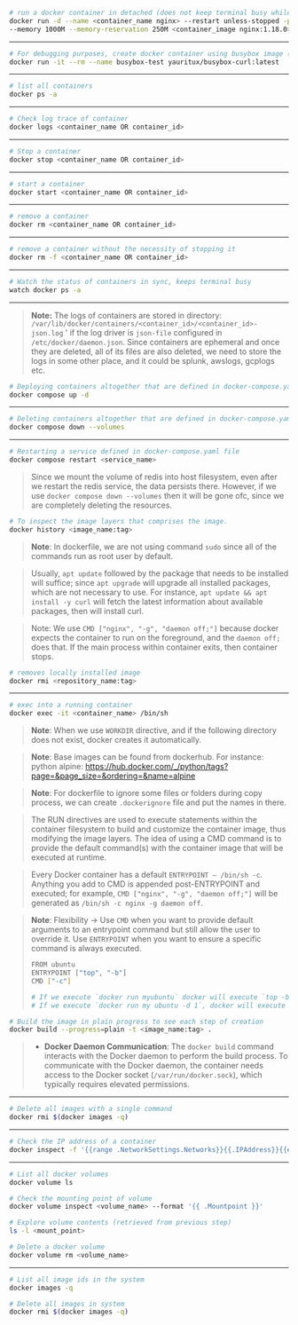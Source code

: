 ```bash
# run a docker container in detached (does not keep terminal busy while running) mode, always restart automatically when it is not stopped manually, forward host port 80 to container's port 80, set memory usage limit to 1000M, allocate minimum of 250M (but it can ask for less memory, and that's ok, however the upper limit is 1000M), from image 'nginx:1.18.0'
docker run -d --name <container_name nginx> --restart unless-stopped -p 80:80 \
--memory 1000M --memory-reservation 250M <container_image nginx:1.18.0>`
``` 
---
```bash
# For debugging purposes, create docker container using busybox image (bare minimum OS, and plus contains curl) interactively (go inside of the container after the creation completes), and after we exit from the shell, completely remove the container.
docker run -it --rm --name busybox-test yauritux/busybox-curl:latest
``` 
---
```bash
# list all containers
docker ps -a
``` 
---
```bash
# Check log trace of container
docker logs <container_name OR container_id>
``` 
---
```bash
# Stop a container
docker stop <container_name OR container_id>
``` 
---
```bash
# start a container
docker start <container_name OR container_id>
````
---
```bash
# remove a container
docker rm <container_name OR container_id>
```
---

```bash
# remove a container without the necessity of stopping it
docker rm -f <container_name OR container_id>
``` 
---
```bash
# Watch the status of containers in sync, keeps terminal busy
watch docker ps -a
``` 
---

> **Note:** The logs of containers are stored in directory: `/var/lib/docker/containers/<container_id>/<container_id>-json.log` ' if the log driver is `json-file` configured in `/etc/docker/daemon.json`. Since containers are ephemeral and once they are deleted, all of its files are also deleted, we need to store the logs in some other place, and it could be splunk, awslogs, gcplogs etc.

```bash
# Deploying containers altogether that are defined in docker-compose.yaml file
docker compose up -d
``` 
---
```bash
# Deleting containers altogether that are defined in docker-compose.yaml file, containing the volumes mounted
docker compose down --volumes
```
---
```bash
# Restarting a service defined in docker-compose.yaml file
docker compose restart <service_name>
``` 

> Since we mount the volume of redis into host filesystem, even after we restart the redis service, the data persists there. However, if we use `docker compose down --volumes` then it will be gone ofc, since we are completely deleting the resources.
> 

```bash
# To inspect the image layers that comprises the image.
docker history <image_name:tag>
``` 

> 
> **Note**: In dockerfile, we are not using command `sudo` since all of the commands run as root user by default. 
> 

> Usually, `apt update` followed by the package that needs to be installed will suffice; since `apt upgrade` will upgrade all installed packages, which are not necessary to use. For instance, `apt update && apt install -y curl` will fetch the latest information about available packages, then will install curl.
> 

> Note: We use `CMD ["nginx", "-g", "daemon off;"]` because docker expects the container to run on the foreground, and the  `daemon off;` does that. If the main process within container exits, then container stops. 
> 

```bash
# removes locally installed image
docker rmi <repository_name:tag>
``` 
---
```bash
# exec into a running container
docker exec -it <container_name> /bin/sh
``` 

> 
> **Note**: When we use `WORKDIR` directive, and if the following directory does not exist, docker creates it automatically.
> 

> **Note**: Base images can be found from dockerhub. For instance:
> 	 python alpine: https://hub.docker.com/_/python/tags?page=&page_size=&ordering=&name=alpine

> **Note**: For dockerfile to ignore some files or folders during copy process, we can create `.dockerignore` file and put the names in there.

> The RUN directives are used to execute statements within the container filesystem to build and customize the container image, thus modifying the image layers. The idea of using a CMD command is to provide the default command(s) with the container image that will be executed at runtime.

> Every Docker container has a default `ENTRYPOINT – /bin/sh -c`. Anything you add to CMD is appended post-ENTRYPOINT and executed; for example, `CMD ["nginx", "-g", "daemon off;"]` will be generated as `/bin/sh -c nginx -g daemon off`. 

> **Note**: Flexibility -> Use `CMD` when you want to provide default arguments to an entrypoint command but still allow the user to override it. Use `ENTRYPOINT` when you want to ensure a specific command is always executed. 
> ```bash
> FROM ubuntu
> ENTRYPOINT ["top", "-b"]
> CMD ["-c"]
> 
> # If we execute `docker run myubuntu` docker will execute `top -b -c`
> # If we execute `docker run my ubuntu -d 1`, docker will execute 'top -b -d 1'
> ```
> 

```bash
# Build the image in plain progress to see each step of creation
docker build --progress=plain -t <image_name:tag> .
```

> * **Docker Daemon Communication**: The `docker build` command interacts with the Docker daemon to perform the build process. To communicate with the Docker daemon, the container needs access to the Docker socket (`/var/run/docker.sock`), which typically requires elevated permissions.

---
```bash
# Delete all images with a single command
docker rmi $(docker images -q)
```
---
```bash
# Check the IP address of a container
docker inspect -f '{{range .NetworkSettings.Networks}}{{.IPAddress}}{{end}}' <container_name_or_id>
```

---
```bash
# List all docker volumes
docker volume ls

# Check the mounting point of volume
docker volume inspect <volume_name> --format '{{ .Mountpoint }}'

# Explore volume contents (retrieved from previous step)
ls -l <mount_point>

# Delete a docker volume
docker volume rm <volume_name>
```
---
```bash
# List all image ids in the system
docker images -q

# Delete all images in system
docker rmi $(docker images -q)
```
